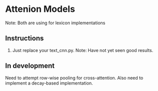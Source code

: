 # Attenion Models
Note: Both are using for lexicon implementations

## Instructions
1. Just replace your text_cnn.py. 
Note: Have not yet seen good results. 

## In development
Need to attempt row-wise pooling for cross-attention.
Also need to implement a decay-based implementation. 
